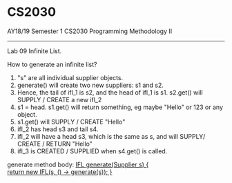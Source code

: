 # CS2030
AY18/19 Semester 1 CS2030 Programming Methodology II 
<hr>


Lab 09 Infinite List.

How to generate an infinite list? 
<ol>
  <li>"s" are all individual supplier objects.</li>
  <li>generate() will create two new suppliers: s1 and s2.</li>
  <li>Hence, the tail of ifl_1 is s2, and the head of ifl_1 is s1. s2.get() will SUPPLY / CREATE a new ifl_2</li>
  <li>s1 = head. s1.get() will return something, eg maybe "Hello" or 123 or any object.</li>
  <li>s1.get() will SUPPLY / CREATE "Hello"</li>
  <li>ifl_2 has head s3 and tail s4.</li>
  <li>ifl_2 will have a head s3, which is the same as s, and will SUPPLY/ CREATE / RETURN "Hello"</li>
  <li>ifl_3 is CREATED / SUPPLIED when s4.get() is called.</li>
</ol>

<p>generate method body:
   <U> IFL<U> generate(Supplier<U> s) {
    <br>return new IFL(s, () -> generate(s)); 
  }</p>


